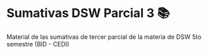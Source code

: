 # Sumativas DSW Parcial 3 📚
Material de las sumativas de tercer parcial de la materia de DSW 5to semestre (BID - CEDI)
